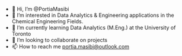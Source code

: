 - 👋 Hi, I’m @PortiaMasibi
- 👀 I’m interested in Data Analytics & Engineering applications in the Chemical Engineering Fields.
- 🌱 I’m currently learning Data Analytics (M.Eng.) at the University of Toronto 
- 💞️ I’m looking to collaborate on projects
- 📫 How to reach me portia.masibi@outlook.com

<!---
PortiaMasibi/PortiaMasibi is a ✨ special ✨ repository because its `README.md` (this file) appears on your GitHub profile.
You can click the Preview link to take a look at your changes.
--->
